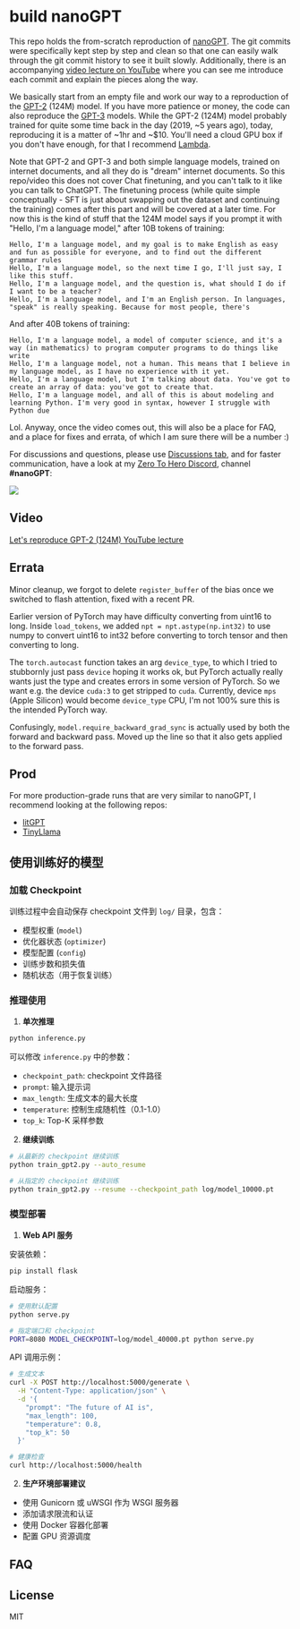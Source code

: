 # build nanoGPT

This repo holds the from-scratch reproduction of [nanoGPT](https://github.com/karpathy/nanoGPT/tree/master). The git commits were specifically kept step by step and clean so that one can easily walk through the git commit history to see it built slowly. Additionally, there is an accompanying [video lecture on YouTube](https://youtu.be/l8pRSuU81PU) where you can see me introduce each commit and explain the pieces along the way.

We basically start from an empty file and work our way to a reproduction of the [GPT-2](https://d4mucfpksywv.cloudfront.net/better-language-models/language_models_are_unsupervised_multitask_learners.pdf) (124M) model. If you have more patience or money, the code can also reproduce the [GPT-3](https://arxiv.org/pdf/2005.14165) models. While the GPT-2 (124M) model probably trained for quite some time back in the day (2019, ~5 years ago), today, reproducing it is a matter of ~1hr and ~$10. You'll need a cloud GPU box if you don't have enough, for that I recommend [Lambda](https://lambdalabs.com).

Note that GPT-2 and GPT-3 and both simple language models, trained on internet documents, and all they do is "dream" internet documents. So this repo/video this does not cover Chat finetuning, and you can't talk to it like you can talk to ChatGPT. The finetuning process (while quite simple conceptually - SFT is just about swapping out the dataset and continuing the training) comes after this part and will be covered at a later time. For now this is the kind of stuff that the 124M model says if you prompt it with "Hello, I'm a language model," after 10B tokens of training:

```
Hello, I'm a language model, and my goal is to make English as easy and fun as possible for everyone, and to find out the different grammar rules
Hello, I'm a language model, so the next time I go, I'll just say, I like this stuff.
Hello, I'm a language model, and the question is, what should I do if I want to be a teacher?
Hello, I'm a language model, and I'm an English person. In languages, "speak" is really speaking. Because for most people, there's
```

And after 40B tokens of training:

```
Hello, I'm a language model, a model of computer science, and it's a way (in mathematics) to program computer programs to do things like write
Hello, I'm a language model, not a human. This means that I believe in my language model, as I have no experience with it yet.
Hello, I'm a language model, but I'm talking about data. You've got to create an array of data: you've got to create that.
Hello, I'm a language model, and all of this is about modeling and learning Python. I'm very good in syntax, however I struggle with Python due
```

Lol. Anyway, once the video comes out, this will also be a place for FAQ, and a place for fixes and errata, of which I am sure there will be a number :)

For discussions and questions, please use [Discussions tab](https://github.com/karpathy/build-nanogpt/discussions), and for faster communication, have a look at my [Zero To Hero Discord](https://discord.gg/3zy8kqD9Cp), channel **#nanoGPT**:

[![](https://dcbadge.vercel.app/api/server/3zy8kqD9Cp?compact=true&style=flat)](https://discord.gg/3zy8kqD9Cp)

## Video

[Let's reproduce GPT-2 (124M) YouTube lecture](https://youtu.be/l8pRSuU81PU)

## Errata

Minor cleanup, we forgot to delete `register_buffer` of the bias once we switched to flash attention, fixed with a recent PR.

Earlier version of PyTorch may have difficulty converting from uint16 to long. Inside `load_tokens`, we added `npt = npt.astype(np.int32)` to use numpy to convert uint16 to int32 before converting to torch tensor and then converting to long.

The `torch.autocast` function takes an arg `device_type`, to which I tried to stubbornly just pass `device` hoping it works ok, but PyTorch actually really wants just the type and creates errors in some version of PyTorch. So we want e.g. the device `cuda:3` to get stripped to `cuda`. Currently, device `mps` (Apple Silicon) would become `device_type` CPU, I'm not 100% sure this is the intended PyTorch way.

Confusingly, `model.require_backward_grad_sync` is actually used by both the forward and backward pass. Moved up the line so that it also gets applied to the forward pass. 

## Prod

For more production-grade runs that are very similar to nanoGPT, I recommend looking at the following repos:

- [litGPT](https://github.com/Lightning-AI/litgpt)
- [TinyLlama](https://github.com/jzhang38/TinyLlama)

## 使用训练好的模型

### 加载 Checkpoint

训练过程中会自动保存 checkpoint 文件到 `log/` 目录，包含：
- 模型权重 (`model`)
- 优化器状态 (`optimizer`)
- 模型配置 (`config`)
- 训练步数和损失值
- 随机状态（用于恢复训练）

### 推理使用

1. **单次推理**
```bash
python inference.py
```

可以修改 `inference.py` 中的参数：
- `checkpoint_path`: checkpoint 文件路径
- `prompt`: 输入提示词
- `max_length`: 生成文本的最大长度
- `temperature`: 控制生成随机性（0.1-1.0）
- `top_k`: Top-K 采样参数

2. **继续训练**
```bash
# 从最新的 checkpoint 继续训练
python train_gpt2.py --auto_resume

# 从指定的 checkpoint 继续训练
python train_gpt2.py --resume --checkpoint_path log/model_10000.pt
```

### 模型部署

1. **Web API 服务**

安装依赖：
```bash
pip install flask
```

启动服务：
```bash
# 使用默认配置
python serve.py

# 指定端口和 checkpoint
PORT=8080 MODEL_CHECKPOINT=log/model_40000.pt python serve.py
```

API 调用示例：
```bash
# 生成文本
curl -X POST http://localhost:5000/generate \
  -H "Content-Type: application/json" \
  -d '{
    "prompt": "The future of AI is",
    "max_length": 100,
    "temperature": 0.8,
    "top_k": 50
  }'

# 健康检查
curl http://localhost:5000/health
```

2. **生产环境部署建议**
- 使用 Gunicorn 或 uWSGI 作为 WSGI 服务器
- 添加请求限流和认证
- 使用 Docker 容器化部署
- 配置 GPU 资源调度

## FAQ

## License

MIT
